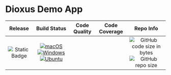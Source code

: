 # Dioxus Demo App

| Release | Build Status | Code Quality | Code Coverage | Repo Info
| :---: | :---: | :---: | :---: | :---: |
| ![Static Badge](https://img.shields.io/badge/version-dev-blue) | [![macOS](https://github.com/SlavaMelanko/DioxusDemoApp/actions/workflows/macos.yml/badge.svg)](https://github.com/SlavaMelanko/DioxusDemoApp/actions/workflows/macos.yml) [![Windows](https://github.com/SlavaMelanko/DioxusDemoApp/actions/workflows/windows.yml/badge.svg)](https://github.com/SlavaMelanko/DioxusDemoApp/actions/workflows/windows.yml) [![Ubuntu](https://github.com/SlavaMelanko/DioxusDemoApp/actions/workflows/ubuntu.yml/badge.svg)](https://github.com/SlavaMelanko/DioxusDemoApp/actions/workflows/ubuntu.yml) |  |  | ![GitHub code size in bytes](https://img.shields.io/github/languages/code-size/SlavaMelanko/DioxusDemoApp?label=Code%20Size) ![GitHub repo size](https://img.shields.io/github/repo-size/SlavaMelanko/DioxusDemoApp?label=Repo%20Size) |
